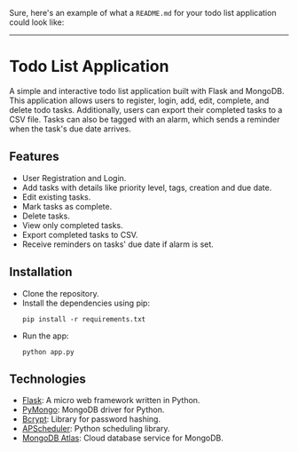 Sure, here's an example of what a `README.md` for your todo list application could look like:

---

# Todo List Application

A simple and interactive todo list application built with Flask and MongoDB. This application allows users to register, login, add, edit, complete, and delete todo tasks. Additionally, users can export their completed tasks to a CSV file. Tasks can also be tagged with an alarm, which sends a reminder when the task's due date arrives.

## Features

- User Registration and Login.
- Add tasks with details like priority level, tags, creation and due date.
- Edit existing tasks.
- Mark tasks as complete.
- Delete tasks.
- View only completed tasks.
- Export completed tasks to CSV.
- Receive reminders on tasks' due date if alarm is set.

## Installation

- Clone the repository.
- Install the dependencies using pip:
    ```
    pip install -r requirements.txt
    ```
- Run the app:
    ```
    python app.py
    ```

## Technologies

- [Flask](https://flask.palletsprojects.com/en/1.1.x/): A micro web framework written in Python.
- [PyMongo](https://pymongo.readthedocs.io/en/stable/): MongoDB driver for Python.
- [Bcrypt](https://pypi.org/project/bcrypt/): Library for password hashing.
- [APScheduler](https://apscheduler.readthedocs.io/en/stable/): Python scheduling library.
- [MongoDB Atlas](https://www.mongodb.com/cloud/atlas): Cloud database service for MongoDB.

